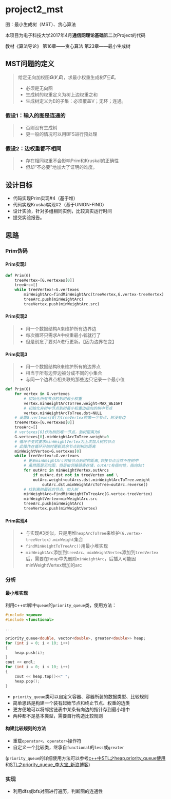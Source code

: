 # project2_mst

图：最小生成树（MST）、贪心算法

本项目为电子科技大学2017年4月**通信网理论基础**第二次Project的代码

教材《算法导论》 第16章——贪心算法 第23章——最小生成树

## MST问题的定义

> 给定无向加权图𝑮(𝑽,𝑬)，求最小权重生成树𝑻⊆𝑬。
> - 必须是无向图
> - 生成树的权重定义为树上边权重之和
> - 生成树定义为E的子集：必须覆盖V；无环；连通。

### 假设1：输入的图是连通的

> - 否则没有生成树
> - 更一般的情况可以用BFS进行预处理

### 假设2：边权重都不相同

> - 存在相同权重不会影响Prim和Kruskal的正确性
> - 但却“不必要”地加大了证明的难度。


## 设计目标

- 代码实现Prim实现#4（基于堆）
- 代码实现Kruskal实现#2（基于UNION-FIND）
- 设计实验，针对多组相同实例，比较真实运行时间
- 提交实验报告。

## 思路

### Prim伪码

#### Prim实现1
```python
def Prim(G)
    treeVertex=[G.vertexes[0]]
    treeArc=[]
    while treeVertex!=G.vertexes
        minWeightArc=findMinWeightArc(treeVertex,G.vertex-treeVertex)
        treeArc.push(minWeightArc)
        treeVertex.push(minWeightArc.src)
```

#### Prim实现2

> - 用一个数据结构A来维护所有边界边
> - 每次循环只需求A中权重最小者就行了
> - 但是别忘了要对A进行更新。【因为边界在变】

#### Prim实现3

> - 用一个数据结构B来维护所有的边界点
> - 相当于所有边界边被分成不同的小集合
> - 与同一个边界点相关联的那些边只记录一个最小值

```python
def Prim(G)
    for vertex in G.vertexes
        # 初始化所有节点的到树最小权重
        vertex.minWeightArcToTree.weight=MAX_WEIGHT
        # 初始化非树中节点到树最小权重边指向的树中节点
        vertex.minWeightArcToTree.dst=NULL
    # 设置G.vertexes[0]为treeVertex的第一个节点，树没有边
    treeVertex=[G.vertexes[0]]
    treeArc=[]
    # vertexes[0]作为树的唯一节点，到树距离为0
    G.vertexes[0].minWeightArcToTree.weight=0
    # 循环不变式要求minWeightVertex为上次加入树的节点
    # 此操作在循环开始时更新其余节点到树的距离
    minWeightVertex=G.vertexes[0]
    while treeVertex!=G.vertexes
        # 更新minWeightArc邻接节点到树的距离,邻接节点当然不在树中
        # 虽然图是无向图，但是由邻接链表存储，outArc有指向性，指向dst
        for outArc in minWeightVertex.outArcs
            if outArc.dst not in treeVertex and \
            outArc.weight<outArcs.dst.minWeightArcToTree.weight
                outArc.dst.minWeightArcToTree=outArc.reverse()
        # 找到离树最近的节点，加入树
        minWeightArc=findMinWeightToTreeArc(G.vertex-treeVertex)
        minWeightVertex=minWeightArc.src
        treeArc.push(minWeightArc)
        treeVertex.push(minWeightVertex)
```

#### Prim实现4

> - 与实现#3类似，只是用堆```heapArcToTree```来维护```(G.vertex-treeVertex).minWeight```集合
> - ```findMinWeightToTreeArc()```用最小堆实现
> - ```minWeightArc```添加到```treeArc```、```minWeightVertex```添加到```treeVertex```后，需要在heap中先删除```minWeightArc```，后插入可能因minWeightVertex增加的arc

### 分析

#### 最小堆实现

利用c++stl库中```queue```的```priority_queue```类，使用方法：

```cpp
#include <queue>
#include <functional>

...

priority_queue<double, vector<double>, greater<double>> heap;
for (int i = 0; i < 10; i++)
{
    heap.push(i);
}
cout << endl;
for (int i = 0; i < 10; i++)
{
    cout << heap.top()<<" ";
    heap.pop();
}
```

- ```priority_queue```类可以自定义容器、容器所装的数据类型、比较规则
- 简单思路是构建一个装有起始节点和终止节点、权重的边类
- 更方便地可以将邻接链表中某条有向边的指针存到最小堆中
- 两种都不是基本类型，需要自行构造比较规则

#### 构建比较规则的方法

- 重载```operator<```、```operator>```操作符
- 自定义一个比较类，继承自```functional```的```less```或```greater```

(```priority_queue```的详细使用方法可以参考[c++中STL之heap,priority_queue使用](http://blog.csdn.net/longhopefor/article/details/38303545)和[STL之priority_queue_李大宝_新浪博客](http://blog.sina.com.cn/s/blog_959bf1d3010191h1.html))

### 实现

- 利用dfs或bfs对图进行遍历，判断图的连通性



